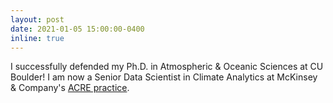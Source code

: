 ```yaml
---
layout: post
date: 2021-01-05 15:00:00-0400
inline: true 
---
```


I successfully defended my Ph.D. in Atmospheric & Oceanic Sciences at CU Boulder! I am now a Senior Data Scientist in Climate Analytics at McKinsey & Company's [ACRE practice](https://www.mckinsey.com/industries/agriculture/how-we-help-clients/acre).